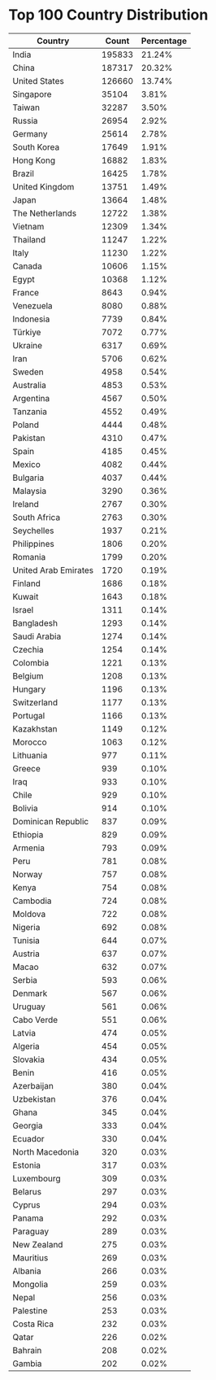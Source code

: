 # Top 100 Country Distribution
| Country | Count | Percentage |
|----|----|----|
| India | 195833 | 21.24% |
| China | 187317 | 20.32% |
| United States | 126660 | 13.74% |
| Singapore | 35104 | 3.81% |
| Taiwan | 32287 | 3.50% |
| Russia | 26954 | 2.92% |
| Germany | 25614 | 2.78% |
| South Korea | 17649 | 1.91% |
| Hong Kong | 16882 | 1.83% |
| Brazil | 16425 | 1.78% |
| United Kingdom | 13751 | 1.49% |
| Japan | 13664 | 1.48% |
| The Netherlands | 12722 | 1.38% |
| Vietnam | 12309 | 1.34% |
| Thailand | 11247 | 1.22% |
| Italy | 11230 | 1.22% |
| Canada | 10606 | 1.15% |
| Egypt | 10368 | 1.12% |
| France | 8643 | 0.94% |
| Venezuela | 8080 | 0.88% |
| Indonesia | 7739 | 0.84% |
| Türkiye | 7072 | 0.77% |
| Ukraine | 6317 | 0.69% |
| Iran | 5706 | 0.62% |
| Sweden | 4958 | 0.54% |
| Australia | 4853 | 0.53% |
| Argentina | 4567 | 0.50% |
| Tanzania | 4552 | 0.49% |
| Poland | 4444 | 0.48% |
| Pakistan | 4310 | 0.47% |
| Spain | 4185 | 0.45% |
| Mexico | 4082 | 0.44% |
| Bulgaria | 4037 | 0.44% |
| Malaysia | 3290 | 0.36% |
| Ireland | 2767 | 0.30% |
| South Africa | 2763 | 0.30% |
| Seychelles | 1937 | 0.21% |
| Philippines | 1806 | 0.20% |
| Romania | 1799 | 0.20% |
| United Arab Emirates | 1720 | 0.19% |
| Finland | 1686 | 0.18% |
| Kuwait | 1643 | 0.18% |
| Israel | 1311 | 0.14% |
| Bangladesh | 1293 | 0.14% |
| Saudi Arabia | 1274 | 0.14% |
| Czechia | 1254 | 0.14% |
| Colombia | 1221 | 0.13% |
| Belgium | 1208 | 0.13% |
| Hungary | 1196 | 0.13% |
| Switzerland | 1177 | 0.13% |
| Portugal | 1166 | 0.13% |
| Kazakhstan | 1149 | 0.12% |
| Morocco | 1063 | 0.12% |
| Lithuania | 977 | 0.11% |
| Greece | 939 | 0.10% |
| Iraq | 933 | 0.10% |
| Chile | 929 | 0.10% |
| Bolivia | 914 | 0.10% |
| Dominican Republic | 837 | 0.09% |
| Ethiopia | 829 | 0.09% |
| Armenia | 793 | 0.09% |
| Peru | 781 | 0.08% |
| Norway | 757 | 0.08% |
| Kenya | 754 | 0.08% |
| Cambodia | 724 | 0.08% |
| Moldova | 722 | 0.08% |
| Nigeria | 692 | 0.08% |
| Tunisia | 644 | 0.07% |
| Austria | 637 | 0.07% |
| Macao | 632 | 0.07% |
| Serbia | 593 | 0.06% |
| Denmark | 567 | 0.06% |
| Uruguay | 561 | 0.06% |
| Cabo Verde | 551 | 0.06% |
| Latvia | 474 | 0.05% |
| Algeria | 454 | 0.05% |
| Slovakia | 434 | 0.05% |
| Benin | 416 | 0.05% |
| Azerbaijan | 380 | 0.04% |
| Uzbekistan | 376 | 0.04% |
| Ghana | 345 | 0.04% |
| Georgia | 333 | 0.04% |
| Ecuador | 330 | 0.04% |
| North Macedonia | 320 | 0.03% |
| Estonia | 317 | 0.03% |
| Luxembourg | 309 | 0.03% |
| Belarus | 297 | 0.03% |
| Cyprus | 294 | 0.03% |
| Panama | 292 | 0.03% |
| Paraguay | 289 | 0.03% |
| New Zealand | 275 | 0.03% |
| Mauritius | 269 | 0.03% |
| Albania | 266 | 0.03% |
| Mongolia | 259 | 0.03% |
| Nepal | 256 | 0.03% |
| Palestine | 253 | 0.03% |
| Costa Rica | 232 | 0.03% |
| Qatar | 226 | 0.02% |
| Bahrain | 208 | 0.02% |
| Gambia | 202 | 0.02% |
